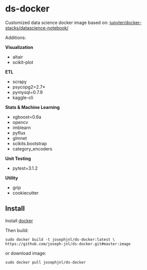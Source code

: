 # ds-docker

Customized data science docker image based on: [jupyter/docker-stacks/datascience-notebook/](https://github.com/jupyter/docker-stacks/tree/master/datascience-notebook)

Additions:

**Visualization**
* altair
* scikit-plot

**ETL**
* scrapy
* psycopg2=2.7*
* pymysql=0.7.9
* kaggle-cli

**Stats & Machine Learning**
* xgboost=0.6a
* opencv
* imblearn
* pyflux
* glmnet
* scikits.bootstrap
* category_encoders

**Unit Testing**
* pytest=3.1.2

**Utility**
* grip
* cookiecutter

## Install
Install [docker](https://www.docker.com/community-edition)

Then build:
``` 
sudo docker build -t josephjnl/ds-docker:latest \
https://github.com/joseph-jnl/ds-docker.git#master:image
```

or download image:
``` 
sudo docker pull josephjnl/ds-docker
```

